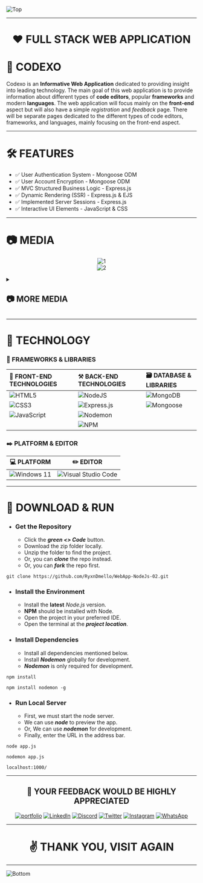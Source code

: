![Top](https://github.com/RyxnDmello/WebApp-NodeJs-02/assets/64190011/586e9e9e-c671-44c2-962d-0375f86e34e1)

<hr>

<h1 align="center">♥️ FULL STACK WEB APPLICATION</h1>

# 📂 CODEXO
Codexo is an **Informative Web Application** dedicated to providing insight into leading technology. The main goal of this web application is to provide information about different types of **code editors**, popular **frameworks** and modern **languages**. The web application will focus mainly on the **front-end** aspect but will also have a simple _registration_ and _feedback_ page. There will be separate pages dedicated to the different types of code editors, frameworks, and languages, mainly focusing on the front-end aspect.

<hr>

# 🛠️ FEATURES
- ✅ User Authentication System - Mongoose ODM
- ✅ User Account Encryption - Mongoose ODM
- ✅ MVC Structured Business Logic - Express.js
- ✅ Dynamic Rendering (SSR) - Express.js & EJS
- ✅ Implemented Server Sessions - Express.js
- ✅ Interactive UI Elements - JavaScript & CSS

<hr>

# 📷 MEDIA

<div align="center">
  
  ![1](https://github.com/RyxnDmello/WebApp-NodeJs-02/assets/64190011/45af51ec-1c6a-4d13-ad4d-15b5d0b9bd8d) </br>
  ![2](https://github.com/RyxnDmello/WebApp-NodeJs-02/assets/64190011/c108c2a5-ef24-4e57-8f10-7d80c2c1a83d)
</div>


<details>
<summary>

## 📷 MORE MEDIA
</summary>

<div align="center">
  
  ![3](https://github.com/RyxnDmello/WebApp-NodeJs-02/assets/64190011/7b785431-debc-4052-a781-dbb1b4558ba3) </br></br>
  ![4](https://github.com/RyxnDmello/WebApp-NodeJs-02/assets/64190011/95755a96-9fc7-42f4-9083-80c4fc380d7f) </br></br>
  ![5](https://github.com/RyxnDmello/WebApp-NodeJs-02/assets/64190011/ed05e5f8-3c59-411d-840f-f334f7ccae05) </br></br>
  ![6](https://github.com/RyxnDmello/WebApp-NodeJs-02/assets/64190011/8c131871-e630-4526-a02e-2b133be8630f) </br></br>
  ![7](https://github.com/RyxnDmello/WebApp-NodeJs-02/assets/64190011/5f29f75d-c4f8-4583-99f4-12b48772057c) </br></br>
  ![8](https://github.com/RyxnDmello/WebApp-NodeJs-02/assets/64190011/c0e78e99-d211-4593-aa5c-a838cebb61f6) </br></br>
  ![9](https://github.com/RyxnDmello/WebApp-NodeJs-02/assets/64190011/b286c26b-3626-4a66-a174-5a0deed21161)
</div>
</details>

<hr>

# 🤖 TECHNOLOGY

### 🚀 FRAMEWORKS & LIBRARIES

| 🎨 FRONT-END TECHNOLOGIES | ⚒️ BACK-END TECHNOLOGIES | 🗃️ DATABASE & LIBRARIES |
| :- | :- | :- |
| ![HTML5](https://img.shields.io/badge/HTML5-E34F26?style=for-the-badge&logo=html5&logoColor=white) | ![NodeJS](https://img.shields.io/badge/node.js-darkgreen?style=for-the-badge&logo=node.js&logoColor=white) | ![MongoDB](https://img.shields.io/badge/MongoDB-%234ea94f.svg?style=for-the-badge&logo=mongodb&logoColor=white) |
| ![CSS3](https://img.shields.io/badge/CSS3-1572B6?style=for-the-badge&logo=css3&logoColor=white) | ![Express.js](https://img.shields.io/badge/express.js-%23404d59.svg?style=for-the-badge&logo=express&logoColor=%2361DAFB) | ![Mongoose](https://img.shields.io/badge/mongoose-%23DD0031.svg?style=for-the-badge&logoColor=white) |
![JavaScript](https://img.shields.io/badge/javascript-%23202020.svg?style=for-the-badge&logo=javascript&logoColor=%23F7DF1E) | ![Nodemon](https://img.shields.io/badge/NODEMON-%23202020.svg?style=for-the-badge&logo=nodemon&logoColor=%BBDEAD) | |
| | ![NPM](https://img.shields.io/badge/NPM-%23CB3837.svg?style=for-the-badge&logo=npm&logoColor=white) |

### ✒️ PLATFORM & EDITOR

| 💻 PLATFORM | ✏️ EDITOR |
| :-: | :-: |
| ![Windows 11](https://img.shields.io/badge/Windows%2011-%230079d5.svg?style=for-the-badge&logo=Windows%2011&logoColor=white) | ![Visual Studio Code](https://img.shields.io/badge/Visual%20Studio%20Code-0008b7.svg?style=for-the-badge&logo=visual-studio-code&logoColor=white)

<hr>

# 📌 DOWNLOAD & RUN

- ### Get the Repository 
  - Click the **_green <> Code_** button.
  - Download the zip folder locally.
  - Unzip the folder to find the project.
  - Or, you can _**clone**_ the repo instead.
  - Or, you can _**fork**_ the repo first.
```
git clone https://github.com/RyxnDmello/WebApp-NodeJs-02.git
```

- ### Install the Environment
  - Install the **latest** _Node.js_ version.
  - **NPM** should be installed with Node.
  - Open the project in your preferred IDE.
  - Open the terminal at the _**project location**_.

- ### Install Dependencies
  - Install all dependencies mentioned below.
  - Install _**Nodemon**_ globally for development.
  - _**Nodemon**_ is only required for development.
```
npm install
```
```
npm install nodemon -g
```

- ### Run Local Server
  - First, we must start the node server.
  - We can use _**node**_ to preview the app.
  - Or, We can use _**nodemon**_ for development.
  - Finally, enter the URL in the address bar.
```
node app.js
```
```
nodemon app.js
```
```
localhost:1000/
```

<hr>

<div align="center">
  
## 💎 YOUR FEEDBACK WOULD BE HIGHLY APPRECIATED

[![portfolio](https://img.shields.io/badge/portfolio-00002F?style=for-the-badge&logo=ko-fi&logoColor=white)]()
[![LinkedIn](https://img.shields.io/badge/linkedin-%230077B5.svg?style=for-the-badge&logo=linkedin&logoColor=white)](https://www.linkedin.com/in/ryanndmello/)
[![Discord](https://img.shields.io/badge/Discord-%235865F2.svg?style=for-the-badge&logo=discord&logoColor=white)](https://discord.com/channels/ryxndmello)
[![Twitter](https://img.shields.io/badge/Twitter-%231DA1F2.svg?style=for-the-badge&logo=Twitter&logoColor=white)](https://twitter.com/ryxndmello)
[![Instagram](https://img.shields.io/badge/Instagram-%23BF0020.svg?style=for-the-badge&logo=Instagram&logoColor=white)](https://www.instagram.com/ryxndmello10/)
[![WhatsApp](https://img.shields.io/badge/WhatsApp-%23006F00?style=for-the-badge&logo=whatsapp&logoColor=white)](https://wa.me/9145000789)
</div>

<hr>

<h1 align="center">✌️ THANK YOU, VISIT AGAIN</h1>

<hr>

![Bottom](https://github.com/RyxnDmello/WebApp-NodeJs-02/assets/64190011/7c0a8837-f7ff-4b33-af92-db705f0c7675)

